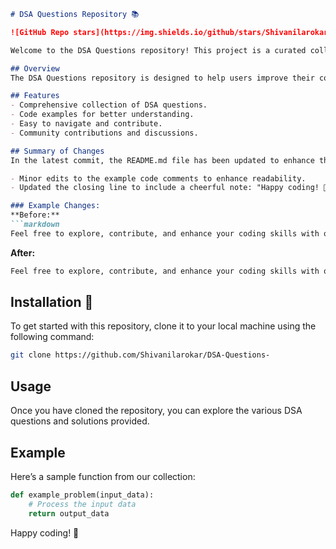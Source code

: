 ```markdown
# DSA Questions Repository 📚

![GitHub Repo stars](https://img.shields.io/github/stars/Shivanilarokar/DSA-Questions-) ![GitHub forks](https://img.shields.io/github/forks/Shivanilarokar/DSA-Questions-) ![GitHub issues](https://img.shields.io/github/issues/Shivanilarokar/DSA-Questions-)

Welcome to the DSA Questions repository! This project is a curated collection of Data Structures and Algorithms (DSA) questions designed to help you enhance your coding skills and prepare for technical interviews.

## Overview
The DSA Questions repository is designed to help users improve their coding skills through a collection of data structures and algorithms problems. It provides a platform for practicing coding, enhancing problem-solving skills, and preparing for technical interviews.

## Features
- Comprehensive collection of DSA questions.
- Code examples for better understanding.
- Easy to navigate and contribute.
- Community contributions and discussions.

## Summary of Changes
In the latest commit, the README.md file has been updated to enhance the closing message, making it more inviting for users. 

- Minor edits to the example code comments to enhance readability.
- Updated the closing line to include a cheerful note: "Happy coding! 🎉".

### Example Changes:
**Before:**
```markdown
Feel free to explore, contribute, and enhance your coding skills with our collection of DSA questions!
```
**After:**
```markdown
Feel free to explore, contribute, and enhance your coding skills with our collection of DSA questions! Happy coding! 🎉
```

## Installation 🚀
To get started with this repository, clone it to your local machine using the following command:

```bash
git clone https://github.com/Shivanilarokar/DSA-Questions-
```

## Usage
Once you have cloned the repository, you can explore the various DSA questions and solutions provided.

## Example
Here’s a sample function from our collection:

```python
def example_problem(input_data):
    # Process the input data
    return output_data
```

Happy coding! 🎉
```